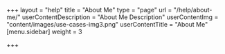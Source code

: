 +++
layout = "help"
title = "About Me"
type = "page"
url = "/help/about-me/"
userContentDescription = "About Me Description"
userContentImg = "content/images/use-cases-img3.png"
userContentTitle = "About Me"
[menu.sidebar]
weight = 3

+++
